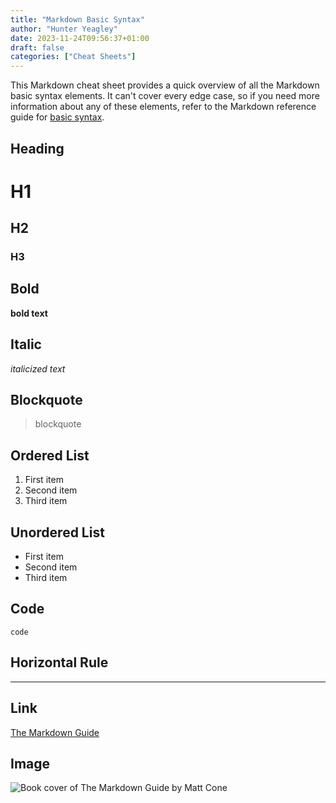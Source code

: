 ```yaml
---
title: "Markdown Basic Syntax"
author: "Hunter Yeagley"
date: 2023-11-24T09:56:37+01:00
draft: false
categories: ["Cheat Sheets"]
---
```


This Markdown cheat sheet provides a quick overview of all the Markdown basic syntax elements. It can't cover every edge case, so if you need more information about any of these elements, refer to the Markdown reference guide for [basic syntax](https://www.markdownguide.org/basic-syntax/).

## Heading

# H1

## H2

### H3

## Bold

**bold text**

## Italic

*italicized text*

## Blockquote

> blockquote

## Ordered List

1. First item
2. Second item
3. Third item

## Unordered List

- First item
- Second item
- Third item

## Code

`code`

## Horizontal Rule

---

## Link

[The Markdown Guide](https://www.markdownguide.org/book/)

## Image

![Book cover of The Markdown Guide by Matt Cone](book-cover.avif)
